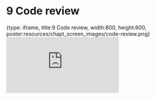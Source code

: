 # 9 Code review
 
{type: iframe, title:9 Code review, width:800, height:600, poster:resources/chapt_screen_images/code-review.png}
![](https://jhudatascience.org/Reproducibility_in_Cancer_Informatics/code-review.html)
 

 
